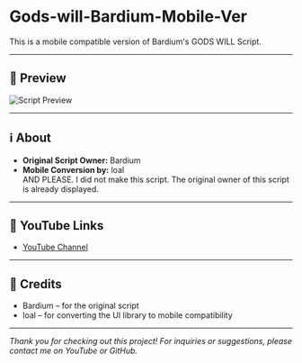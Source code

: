 # Gods-will-Bardium-Mobile-Ver

This is a mobile compatible version of Bardium's GODS WILL Script.

---

## 📱 Preview

![Script Preview](https://eu-central.storage.cloudconvert.com/tasks/d13413b0-9524-4047-ba2a-c5c1074e3d73/unnamed.png?X-Amz-Algorithm=AWS4-HMAC-SHA256&X-Amz-Content-Sha256=UNSIGNED-PAYLOAD&X-Amz-Credential=cloudconvert-production%2F20250907%2Ffra%2Fs3%2Faws4_request&X-Amz-Date=20250907T054921Z&X-Amz-Expires=86400&X-Amz-Signature=6feda0ef592e8a71df729e60ee48e4aaa286fea0bb8e29c46c48ac57a79784ac&X-Amz-SignedHeaders=host&response-content-disposition=inline%3B%20filename%3D%22unnamed.png%22&response-content-type=image%2Fpng&x-id=GetObject) <!-- Replace preview.png with your actual image file -->

---

## ℹ️ About

- **Original Script Owner:** Bardium  
- **Mobile Conversion by:** loal  
AND PLEASE. I did not make this script. The original owner of this script is already displayed.
---

## 🔗 YouTube Links

- [ YouTube Channel](https://www.youtube.com/@Loal-n9p)
---

## 🙏 Credits

- Bardium – for the original script
- loal – for converting the UI library to mobile compatibility

---

*Thank you for checking out this project! For inquiries or suggestions, please contact me on YouTube or GitHub.*
